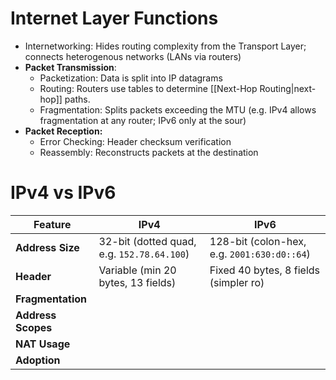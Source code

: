 
# Internet Layer Functions
- Internetworking: Hides routing complexity from the Transport Layer; connects heterogenous networks (LANs via routers)
- **Packet Transmission**:
	- Packetization: Data is split into IP datagrams
	- Routing: Routers use tables to determine [[Next-Hop Routing|next-hop]] paths.
	- Fragmentation: Splits packets exceeding the MTU (e.g. IPv4 allows fragmentation at any router; IPv6 only at the sour)
- **Packet Reception:**
	- Error Checking: Header checksum verification
	- Reassembly: Reconstructs packets at the destination

# IPv4 vs IPv6

| Feature            | IPv4                                       | IPv6                                        |
| ------------------ | ------------------------------------------ | ------------------------------------------- |
| **Address Size**   | 32-bit (dotted quad, e.g. `152.78.64.100`) | 128-bit (colon-hex, e.g. `2001:630:d0::64`) |
| **Header**         | Variable (min 20 bytes, 13 fields)         | Fixed 40 bytes, 8 fields (simpler ro)       |
| **Fragmentation**  |                                            |                                             |
| **Address Scopes** |                                            |                                             |
| **NAT Usage**      |                                            |                                             |
| **Adoption**       |                                            |                                             |
